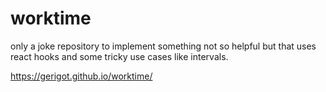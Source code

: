 # worktime

only a joke repository to implement something not so helpful but that uses react hooks and some tricky use cases like intervals.

https://gerigot.github.io/worktime/
